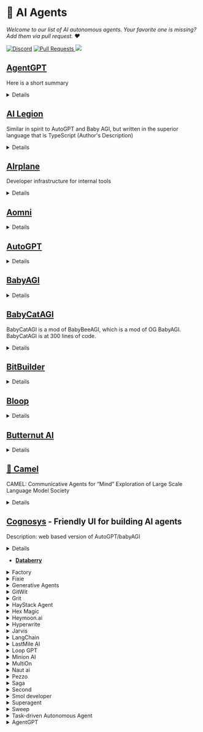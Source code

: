 # 🔮 AI Agents

*Welcome to our list of AI autonomous agents. Your favorite one is missing? Add them via pull request. :heart:*

[![Discord](https://img.shields.io/static/v1?label=Join&message=our%20discord!&color=mediumslateblue)](https://discord.gg/5GmKg5Uz)
  <a href="https://github.com/tizkovatereza/AI/pulls">
    <img src="https://img.shields.io/badge/PRs-welcome-brightgreen.svg?longCache=true" alt="Pull Requests">
  </a>
  <a href="https://twitter.com/e2b_dev" target="_blank">
    <img src="https://img.shields.io/twitter/follow/e2b.svg?logo=twitter">
  </a>


## [AgentGPT](https://agentgpt.reworkd.ai/)
Here is a short summary
<details>

- [Website](https://agentgpt.reworkd.ai/)
- [GitHub](https://github.com/reworkd/AgentGPT)

Stack:
- Frontend: NextJS + Typescript
- Backend: FastAPI + Python
	- DB: MySQL through docker with the option of running SQLite locally
-  [GitHub](https://github.com/reworkd/AgentGPT)
</details>



## [AI Legion](https://gpt3demo.com/apps/ai-legion)
Similar in spirit to AutoGPT and Baby AGI, but written in the superior language that is TypeScript (Author's Description)
<details>

- Author: eumemic
- [Website](https://gpt3demo.com/apps/ai-legion)
- [GitHub](https://github.com/eumemic/ai-legion)
- [Twitter](https://twitter.com/dysmemic)
</details>

## [AIrplane](https://www.airplane.dev/) 
Developer infrastructure for internal tools

<details>
</details>

## [Aomni](Aomni.com)
<details>
</details>



## [AutoGPT](https://autogpt.net/) 

<details>
- [GitHub](https://github.com/Significant-Gravitas/Auto-GPT)
</details>
 
## [BabyAGI](https://github.com/yoheinakajima/babyagi)
<details>

- Default model is OpenAI GPT3-turbo
- Paper: [Task-driven Autonomous Agent Utilizing GPT-4, Pinecone, and LangChain for Diverse Applications](https://yoheinakajima.com/task-driven-autonomous-agent-utilizing-gpt-4-pinecone-and-langchain-for-diverse-applications/)
- The main idea behind this system is that it creates tasks based on the result of previous tasks and a predefined objective. 
- The script then uses OpenAI's NLP capabilities to create new tasks based on the objective

</details>


## [BabyCatAGI](https://replit.com/@YoheiNakajima/BabyCatAGI)
BabyCatAGI is a mod of BabyBeeAGI, which is a mod of OG BabyAGI. BabyCatAGI is at 300 lines of code.
<details>

</details>

## [BitBuilder](BitBuilder)

<details>
</details>

## [Bloop](https://bloop.ai/)

<details>
</details>

## [Butternut AI](Butternut.ai)

<details>
</details>


## [:camel: Camel](https://github.com/camel-ai/camel)
CAMEL: Communicative Agents for “Mind” Exploration of Large Scale Language Model Society

<details>
</details>

 
## [Cognosys](https://cognosys.ai) - Friendly UI for building AI agents
Description: web based version of AutoGPT/babyAGI

<details>

- Author: Sully Omarr
- Twitter: https://twitter.com/SullyOmarr


</details>

 
- [**Databerry**](https://www.databerry.ai/)
</details>
<details><summary>Factory</summary>
 
- [**Factory**](https://www.factory.ai/)
</details>
<details><summary>Fixie</summary>
 
- [**Fixie**](https://www.fixie.ai/)
</details>
<details><summary>Generative Agents</summary>
 
- [**Generative Agents**](https://arxiv.org/abs/2304.03442) - "Paper presenting an architecture that extends a language model to store and synthesize the agent's experiences, enabling dynamic behavior planning in an interactive sandbox environment with generative agents"
</details>
<details><summary>GitWit</summary>
 
- [**GitWit**](https://www.gitwit.dev/)
</details>
<details><summary>Grit</summary>
 
- [**Grit**](https://www.grit.io/)
</details>
<details><summary>HayStack Agent</summary>
 
- [**HayStack Agent**](https://docs.haystack.deepset.ai/docs/agent)
</details>
<details><summary>Hex Magic</summary>
 
- [**Hex Magic**](https://hex.tech/product/magic-ai/)
</details>
<details><summary>Heymoon.ai</summary>
 
- [**Heymoon.ai**](https://heymoon.ai/) - Personal assistant for life: to keep you on top of your calendar, tasks and information. Was at Llama event demo
</details>
<details><summary>Hyperwrite</summary>
 
- [**Hyperwrite**](https://www.hyperwriteai.com/) - Your personal AI writing assistant
</details>
<details><summary>Jarvis</summary>
 
- [**Jarvis**]()
</details>
<details><summary>LangChain</summary>
 
- [**LangChain - Agents Round**](https://blog.langchain.dev/agents-round/)
</details>
<details><summary>LastMile AI</summary>
 
- [**LastMile AI**](https://lastmileai.dev/)
</details>
<details><summary>Loop GPT</summary>
 
- [**Loop GPT**](https://github.com/farizrahman4u/loopgpt/tree/main)
 	- Languages: Python
 	- Default model: GPT-3.5-turbo (also possible with GPT-4)
 	- Modular Auto-GPT Framework
 	- Plug N Play" API - Extensible and modular "Pythonic" framework, not just a command line tool
 	- Easy to add new features, integrations and custom agent capabilities, all from python code, no nasty config files!
 	- Minimal prompt overhead - Every token counts. We are continuously working on getting the best results with the least possible number of tokens.
 	- Human in the Loop - Ability to "course correct" agents who go astray via human feedback.
 	- Full state serialization - can save the complete state of an agent, including memory and the states of its tools to a file or python object. No external databases or vector stores required (but they are still supported)!
	</details>
<details><summary>Minion AI</summary>
 
- [**Minion AI**](https://minion.ai/)
</details>
<details><summary>MultiOn</summary>
 
- [**MultiOn**](https://multion.ai/)
</details>
<details><summary>Naut ai</summary>
 
- [**Naut ai**](https://www.naut.ai/)
</details>
<details><summary>Pezzo</summary>
 
- [**Pezzo**](https://www.pezzo.ai/)
</details>
<details><summary>Saga</summary>
 
- [**Saga**](https://saga.so/)
</details>
<details><summary>Second</summary>
 
- [**Second**](https://www.second.dev/)
</details>
<details><summary>Smol developer</summary>
 
- [**Smol developer**](https://github.com/smol-ai/developer)
</details>
<details><summary>Superagent</summary>
 
- [**Superagent**](https://www.superagent.sh/)</details>
<details><summary>Sweep</summary>
 
- [**Sweep**](https://sweep.dev/)
</details>
<details><summary>Task-driven Autonomous Agent</summary>
 
- [**Twitter - Introducing "🤖 Task-driven Autonomous Agent"**](https://twitter.com/yoheinakajima/status/1640934493489070080?s=20)
</details>
<details><summary>AgentGPT</summary>
 

- [Yourgoal]
yourgoal

Description: Swift implementation of BabyAGI.
Author: PJ Gray
Twitter: https://twitter.com/pj4533